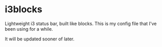 # i3blocks

Lightweight i3 status bar, built like blocks. This is my config file that I've been using for a while.

It will be updated sooner of later.


